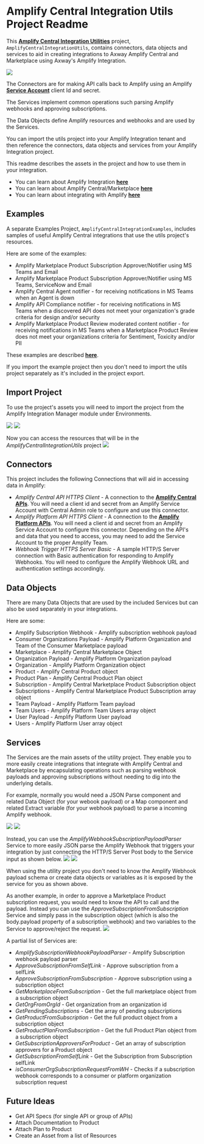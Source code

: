 # Amplify Central Integration Utils Project Readme

This [**Amplify Central Integration Utilities**](https://github.com/lbrenman/Amplify-Central-Integration-Utils-Project) project, `AmplifyCentralIntegrationUtils`, contains connectors, data objects and services to aid in creating integrations to Axway Amplify Central and Marketplace using Axway's Amplify Integration.

![](https://i.imgur.com/bXu0h9r.png)

The Connectors are for making API calls back to Amplify using an Amplify [**Service Account**](https://docs.axway.com/bundle/platform-management/page/docs/management_guide/managing_service_accounts/index.html) client Id and secret.

The Services implement common operations such parsing Amplify webhooks and approving subscriptions.

The Data Objects define Amplify resources and webhooks and are used by the Services.

You can import the utils project into your Amplify Integration tenant and then reference the connectors, data objects and services from your Amplify Integration project.

This readme describes the assets in the project and how to use them in your integration.

* You can learn about Amplify Integration [**here**](https://www.axway.com/en/products/amplify-integration)
* You can learn about Amplify Central/Marketplace [**here**](https://www.axway.com/en/products/amplify-enterprise-marketplace)
* You can learn about integrating with Amplify [**here**](https://docs.axway.com/bundle/amplify-central/page/docs/integrate_with_central/index.html)

## Examples

A separate Examples Project, `AmplifyCentralIntegrationExamples`, includes samples of useful Amplify Central integrations that use the utils project's resources.

Here are some of the examples:


* Amplify Marketplace Product Subscription Approver/Notifier using MS Teams and Email
* Amplify Marketplace Product Subscription Approver/Notifier using MS Teams, ServiceNow and Email
* Amplify Central Agent notifier - for receiving notifications in MS Teams when an Agent is down
* Amplify API Compliance notifier - for receiving notifications in MS Teams when a discovered API does not meet your organization's grade criteria for design and/or security
* Amplify Marketplace Product Review moderated content notifier - for receiving notifications in MS Teams when a Marketplace Product Review does not meet your organizations criteria for Sentiment, Toxicity and/or PII

These examples are described [**here**](https://gist.github.com/lbrenman/ba9640a5b1650a68c13bb98991090725).

If you import the example project then you don't need to import the utils project separately as it's included in the project export.

## Import Project

To use the project's assets you will need to import the project from the Amplify Integration Manager module under Environments.

![](https://i.imgur.com/nLqXQvY.png)
![](https://i.imgur.com/getEd3P.png)

Now you can access the resources that will be in the *AmplifyCentralIntegrationUtils* project
![](https://i.imgur.com/j1Q5dEQ.png)

## Connectors

This project includes the following Connections that will aid in accessing data in Amplify:

* *Amplify Central API HTTPS Client* - A connection to the [**Amplify Central APIs**](https://apidocs.axway.com/swagger-ui-NEW/index.html?productname=APIServer&productversion=1.0.0&filename=swagger.json). You will need a client id and secret from an Amplify Service Account with Central Admin role to configure and use this connector.
* *Amplify Platform API HTTPS Client* - A connection to the [**Amplify Platform APIs**](https://platform.axway.com/api-docs.html). You will need a client id and secret from an Amplify Service Account to configure this connector. Depending on the API's and data that you need to access, you may need to add the Service Account to the proper Amplify Team.
* *Webhook Trigger HTTPS Server Basic* - A sample HTTP/S Server connection with Basic authentication for responding to Amplify Webhooks. You will need to configure the Amplify Webhook URL and authentication settings accordingly.

## Data Objects

There are many Data Objects that are used by the included Services but can also be used separately in your integrations.

Here are some:

* Amplify Subscription Webhook - Amplify subscription webhook payload
* Consumer Organizations Payload - Amplify Platform Organization and Team of the Consumer Marketplace payload
* Marketplace - Amplify Central Marketplace Object
* Organization Payload - Amplify Platform Organization payload
* Organization - Amplify Platform Organization object
* Product - Amplify Central Product object
* Product Plan - Amplify Central Product Plan object
* Subscription - Amplify Central Marketplace Product Subscription object
* Subscriptions - Amplify Central Marketplace Product Subscription array object
* Team Payload - Amplify Platform Team payload
* Team Users - Amplify Platform Team Users array object
* User Payload - Amplify Platform User payload
* Users - Amplify Platform User array object

## Services

The Services are the main assets of the utility project. They enable you to more easily create integrations that integrate with Amplify Central and Marketplace by encapsulating operations such as parsing webhook payloads and approving subscriptions without needing to dig into the underlying details.

For example, normally you would need a JSON Parse component and related Data Object (for your webook payload) or a Map component and related Extract variable (for your webhook payload) to parse a incoming Amplify webhook.

![](https://i.imgur.com/2B7rf7M.png)
![](https://i.imgur.com/LvWAc5c.png)

Instead, you can use the *AmplifyWebhookSubscriptionPayloadParser* Service to more easily JSON parse the Amplify Webhook that triggers your integration by just connecting the HTTP/S Server Post body to the Service input as shown below.
![](https://i.imgur.com/79QTWSo.png)
![](https://i.imgur.com/lL8QUk3.png)

When using the utility project you don't need to know the Amplify Webhook payload schema or create data objects or variables as it is exposed by the service for you as shown above.

As another example, in order to approve a Marketplace Product subscription request, you would need to know the API to call and the payload. Instead you can use the *ApproveSubscriptionFromSubscription* Service and simply pass in the subscription object (which is also the body.payload property of a subscription webhook) and two variables to the Service to approve/reject the request.
![](https://i.imgur.com/2boFo1f.png)

A partial list of Services are:
* *AmplifySubscriptionWebhookPayloadParser* - Amplify Subscription webhook payload parser
* *ApproveSubscriptionFromSelfLink* - Approve subscription from a selfLink
* *ApproveSubscriptionFromSubscription* - Approve subscription using a subscription object
* *GetMarketplaceFromSubscription* - Get the full marketplace object from a subscription object
* *GetOrgFromOrgId* - Get organization from an organization id
* *GetPendingSubscriptions* - Get the array of pending subscriptions
* *GetProductFromSubscription* - Get the full product object from a subscription object
* *GetProductPlanFromSubscription* - Get the full Product Plan object from a subscription object
* *GetSubscriptionApproversForProduct* - Get an array of subscription approvers for a Product object
* *GetSubscriptionFromSelfLink* - Get the Subscription from Subscription selfLink
* *isConsumerOrgSubscriptionRequestFromWH* - Checks if a subscription webhook corresponds to a consumer or platform organization subscription request

## Future Ideas

* Get API Specs (for single API or group of APIs)
* Attach Documentation to Product
* Attach Plan to Product
* Create an Asset from a list of Resources
